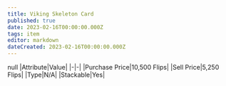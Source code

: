 ```yaml
---
title: Viking Skeleton Card
published: true
date: 2023-02-16T00:00:00.000Z
tags: item
editor: markdown
dateCreated: 2023-02-16T00:00:00.000Z
---
```


null
|Attribute|Value|
|-|-|
|Purchase Price|10,500 Flips|
|Sell Price|5,250 Flips|
|Type|N/A|
|Stackable|Yes|

